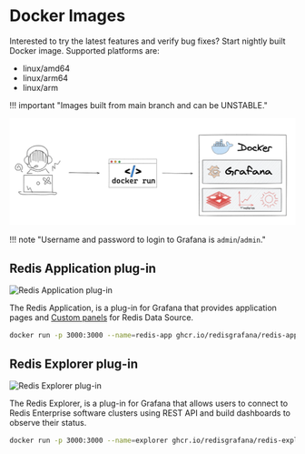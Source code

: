 # Docker Images

Interested to try the latest features and verify bug fixes? Start nightly built Docker image. Supported platforms are:

- linux/amd64
- linux/arm64
- linux/arm

!!! important "Images built from main branch and can be UNSTABLE."

![Nightly built Docker images](../images/docker-images.png)

!!! note "Username and password to login to Grafana is `admin`/`admin`."

## Redis Application plug-in

![Redis Application plug-in](https://github.com/RedisGrafana/grafana-redis-app/workflows/Docker/badge.svg)

The Redis Application, is a plug-in for Grafana that provides application pages and [Custom panels](../redis-app/panels.md) for Redis Data Source.

```bash
docker run -p 3000:3000 --name=redis-app ghcr.io/redisgrafana/redis-app:latest
```

## Redis Explorer plug-in

![Redis Explorer plug-in](https://github.com/RedisGrafana/grafana-redis-explorer/workflows/Docker/badge.svg)

The Redis Explorer, is a plug-in for Grafana that allows users to connect to Redis Enterprise software clusters using REST API and build dashboards to observe their status.

```bash
docker run -p 3000:3000 --name=explorer ghcr.io/redisgrafana/redis-explorer:latest
```
